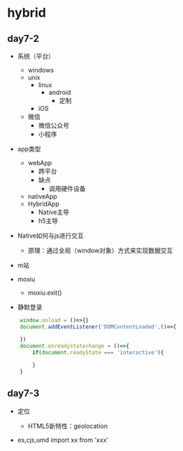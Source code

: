 # hybrid

## day7-2
* 系统（平台）
    * windows
    * unix
        * linux
            * android
                * 定制
        * iOS
    * 微信
        * 微信公众号
        * 小程序
* app类型
    * webApp
        * 跨平台
        * 缺点
            * 调用硬件设备
    * nativeApp
    * HybridApp
        * Native主导
        * h5主导

* Native如何与js进行交互
    * 原理：通过全局（window对象）方式来实现数据交互


* m站
* moxiu
    * moxiu.exit()
* 静默登录

```js
    window.onload = ()=>{}
    document.addEventListener('DOMContentLoaded',()=>{

    })
    document.onreadystatechange = ()=>{
        if(document.readyState === 'interactive'){
            
        }
    }

```

## day7-3
* 定位
    * HTML5新特性：geolocation

* es,cjs,umd
    import xx from 'xxx'